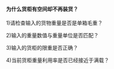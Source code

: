 #### 为什么货柜有空间却不再装货？

1\)请检查输入的货物重量是否是单箱毛重？

2\)输入的重量数值与重量单位是否匹配？

3\)输入的货柜的限重是否正确？

4\)当前货柜重量利用率是否已经接近于满载？

